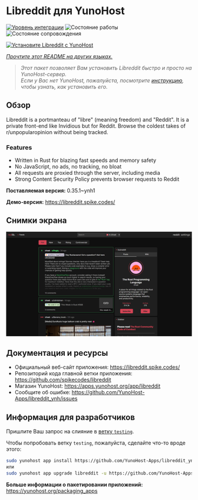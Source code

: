 <!--
Важно: этот README был автоматически сгенерирован <https://github.com/YunoHost/apps/tree/master/tools/readme_generator>
Он НЕ ДОЛЖЕН редактироваться вручную.
-->

# Libreddit для YunoHost

[![Уровень интеграции](https://dash.yunohost.org/integration/libreddit.svg)](https://ci-apps.yunohost.org/ci/apps/libreddit/) ![Состояние работы](https://ci-apps.yunohost.org/ci/badges/libreddit.status.svg) ![Состояние сопровождения](https://ci-apps.yunohost.org/ci/badges/libreddit.maintain.svg)

[![Установите Libreddit с YunoHost](https://install-app.yunohost.org/install-with-yunohost.svg)](https://install-app.yunohost.org/?app=libreddit)

*[Прочтите этот README на других языках.](./ALL_README.md)*

> *Этот пакет позволяет Вам установить Libreddit быстро и просто на YunoHost-сервер.*  
> *Если у Вас нет YunoHost, пожалуйста, посмотрите [инструкцию](https://yunohost.org/install), чтобы узнать, как установить его.*

## Обзор

Libreddit is a portmanteau of "libre" (meaning freedom) and "Reddit". It is a private front-end like Invidious but for Reddit. Browse the coldest takes of r/unpopularopinion without being tracked.

### Features

- Written in Rust for blazing fast speeds and memory safety
- No JavaScript, no ads, no tracking, no bloat
- All requests are proxied through the server, including media
- Strong Content Security Policy prevents browser requests to Reddit


**Поставляемая версия:** 0.35.1~ynh1

**Демо-версия:** <https://libreddit.spike.codes/>

## Снимки экрана

![Снимок экрана Libreddit](./doc/screenshots/screenshot.png)

## Документация и ресурсы

- Официальный веб-сайт приложения: <https://libreddit.spike.codes/>
- Репозиторий кода главной ветки приложения: <https://github.com/spikecodes/libreddit>
- Магазин YunoHost: <https://apps.yunohost.org/app/libreddit>
- Сообщите об ошибке: <https://github.com/YunoHost-Apps/libreddit_ynh/issues>

## Информация для разработчиков

Пришлите Ваш запрос на слияние в [ветку `testing`](https://github.com/YunoHost-Apps/libreddit_ynh/tree/testing).

Чтобы попробовать ветку `testing`, пожалуйста, сделайте что-то вроде этого:

```bash
sudo yunohost app install https://github.com/YunoHost-Apps/libreddit_ynh/tree/testing --debug
или
sudo yunohost app upgrade libreddit -u https://github.com/YunoHost-Apps/libreddit_ynh/tree/testing --debug
```

**Больше информации о пакетировании приложений:** <https://yunohost.org/packaging_apps>
